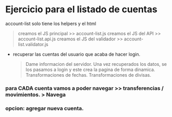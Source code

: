 # Ejercicio para el listado de cuentas

account-list solo tiene los helpers y el html

> creamos el JS principal >> account-list.js
> creamos el JS del API >> account-list.api.js
> creamos el JS del validador >> account-list.validator.js

- recuperar las cuentas del usuario que acaba de hacer login.
  > Dame informacion del servidor.
  > Una vez recuperados los datos, se los pasamos a login y este crea la pagina de forma dinamica.
  > Transformaciones de fechas.
  > Transformaciones de divisas.

### para CADA cuenta vamos a poder navegar >> transferencias / movimientos. > Navega

### opcion: agregar nueva cuenta.
